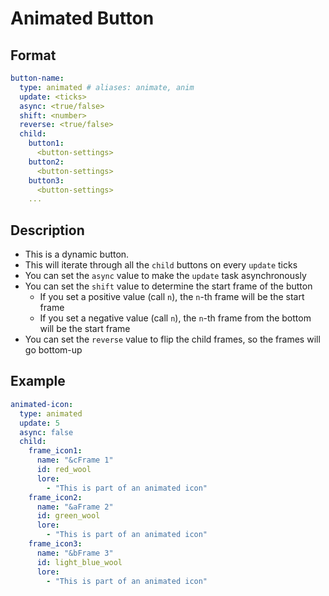 # Animated Button

## Format
```yaml
button-name:
  type: animated # aliases: animate, anim
  update: <ticks>
  async: <true/false>
  shift: <number>
  reverse: <true/false>
  child:
    button1:
      <button-settings>
    button2:
      <button-settings>
    button3:
      <button-settings>
    ...
```

## Description
* This is a dynamic button.
* This will iterate through all the `child` buttons on every `update` ticks
* You can set the `async` value to make the `update` task asynchronously
* You can set the `shift` value to determine the start frame of the button
  * If you set a positive value (call `n`), the `n`-th frame will be the start frame
  * If you set a negative value (call `n`), the `n`-th frame from the bottom will be the start frame 
* You can set the `reverse` value to flip the child frames, so the frames will go bottom-up

## Example
```yaml
animated-icon:
  type: animated
  update: 5
  async: false
  child:
    frame_icon1:
      name: "&cFrame 1"
      id: red_wool
      lore:
        - "This is part of an animated icon"
    frame_icon2:
      name: "&aFrame 2"
      id: green_wool
      lore:
        - "This is part of an animated icon"
    frame_icon3:
      name: "&bFrame 3"
      id: light_blue_wool
      lore:
        - "This is part of an animated icon"
```